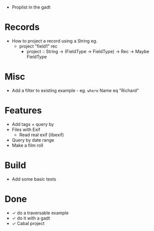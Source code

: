
+ Proplist in the gadt

# Records
+ How to project a record using a String eg.
  + project "field1" rec
      + project :: String -> (FieldType -> FieldType) -> Rec -> Maybe FieldType

# Misc
+ Add a filter to existing example - eg. `where` Name eq "Richard"

# Features
+ Add tags + query by 
+ Files with Exif
  + Read real exif (libexif)
+ Query by date range
+ Make a film roll

# Build
+ Add some basic tests

# Done
- ✓ do a traversable example
- ✓ do it with a gadt
- ✓ Cabal project
